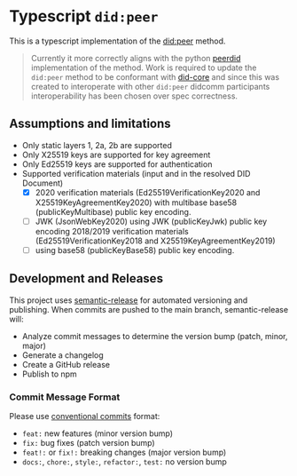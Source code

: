 # Typescript `did:peer`

This is a typescript implementation of the [did:peer](https://identity.foundation/peer-did-method-spec) method.

> Currently it more correctly aligns with the python [peerdid](https://github.com/sicpa-dlab/peer-did-python) implementation of the method. Work is required to update the `did:peer` method to be conformant with [did-core](https://www.w3.org/TR/did-core/) and since this was created to interoperate with other `did:peer` didcomm participants interoperability has been chosen over spec correctness.

## Assumptions and limitations

- Only static layers 1, 2a, 2b are supported
- Only X25519 keys are supported for key agreement
- Only Ed25519 keys are supported for authentication
- Supported verification materials (input and in the resolved DID Document)
  - [x] 2020 verification materials (Ed25519VerificationKey2020 and X25519KeyAgreementKey2020) with multibase base58 (publicKeyMultibase) public key encoding.
  - [ ] JWK (JsonWebKey2020) using JWK (publicKeyJwk) public key encoding
        2018/2019 verification materials (Ed25519VerificationKey2018 and X25519KeyAgreementKey2019)
  - [ ] using base58 (publicKeyBase58) public key encoding.

## Development and Releases

This project uses [semantic-release](https://semantic-release.gitbook.io/) for automated versioning and publishing. When commits are pushed to the main branch, semantic-release will:

- Analyze commit messages to determine the version bump (patch, minor, major)
- Generate a changelog
- Create a GitHub release
- Publish to npm

### Commit Message Format

Please use [conventional commits](https://www.conventionalcommits.org/) format:

- `feat:` new features (minor version bump)
- `fix:` bug fixes (patch version bump) 
- `feat!:` or `fix!:` breaking changes (major version bump)
- `docs:`, `chore:`, `style:`, `refactor:`, `test:` no version bump
